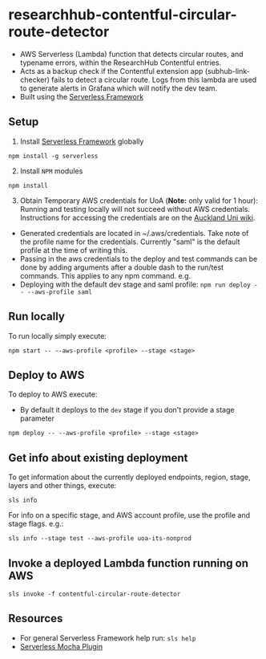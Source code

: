 # researchhub-contentful-circular-route-detector
* AWS Serverless (Lambda) function that detects circular routes, and typename errors, within the ResearchHub Contentful entries.
* Acts as a backup check if the Contentful extension app (subhub-link-checker) fails to detect a circular route. Logs from this lambda are used to generate alerts in Grafana which will notify the dev team. 
* Built using the [Serverless Framework](https://serverless.com/)

## Setup
1. Install [Serverless Framework](https://www.serverless.com/) globally
```
npm install -g serverless
```
2. Install `NPM` modules
```
npm install
```
3. Obtain Temporary AWS credentials for UoA (**Note:** only valid for 1 hour):
Running and testing locally will not succeed without AWS credentials. Instructions for accessing the credentials are on the [Auckland Uni wiki](https://wiki.auckland.ac.nz/pages/viewpage.action?spaceKey=UC&title=AWS+Temporary+Credentials+for+CLI).

* Generated credentials are located in ~/.aws/credentials. Take note of the profile name for the credentials. Currently "saml" is the default profile at the time of writing this.
* Passing in the aws credentials to the deploy and test commands can be done by adding arguments after a double dash to the run/test commands. This applies to any npm command.
e.g.
* Deploying with the default dev stage and saml profile:
`npm run deploy -- --aws-profile saml`

## Run locally
To run locally simply execute:
```
npm start -- --aws-profile <profile> --stage <stage>
```

## Deploy to AWS
To deploy to AWS execute:
* By default it deploys to the `dev` stage if you don't provide a stage parameter
```
npm deploy -- --aws-profile <profile> --stage <stage>
```

## Get info about existing deployment
To get information about the currently deployed endpoints, region, stage, layers and other things, execute:

```
sls info
```

For info on a specific stage, and AWS account profile, use the profile and stage flags. e.g.:

```
sls info --stage test --aws-profile uoa-its-nonprod
```

## Invoke a deployed Lambda function running on AWS

```
sls invoke -f contentful-circular-route-detector
```

## Resources
* For general Serverless Framework help run: `sls help`
* [Serverless Mocha Plugin](https://www.npmjs.com/package/serverless-mocha-plugin)